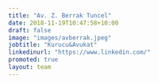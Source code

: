 ```yaml
---
title: "Av. Z. Berrak Tuncel"
date: 2018-11-19T10:47:58+10:00
draft: false
image: "images/avberrak.jpeg"
jobtitle: "Kurucu&Avukat"
linkedinurl: "https://www.linkedin.com/"
promoted: true
layout: team
---
```


